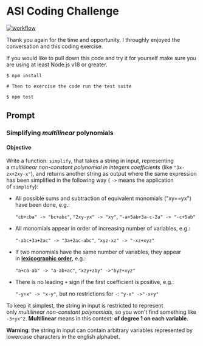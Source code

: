 # ASI Coding Challenge

[![workflow](https://github.com/mrlannigan/asi-prompt/actions/workflows/node.js.yml/badge.svg)](https://github.com/mrlannigan/asi-prompt/actions/workflows/node.js.yml)

Thank you again for the time and opportunity. I throughly enjoyed the conversation and this coding exercise.

If you would like to pull down this code and try it for yourself make sure you are using at least Node.js v18 or greater.

```shell
$ npm install

# Then to exercise the code run the test suite

$ npm test
```

## Prompt


### Simplifying *multilinear* polynomials

#### Objective

Write a function: `simplify`, that takes a string in input, representing a *multilinear non-constant polynomial in integers coefficients* (like `"3x-zx+2xy-x"`), and returns another string as output where the same expression has been simplified in the following way ( `->` means the application of `simplify`):

-   All possible sums and subtraction of equivalent monomials ("xy==yx") have been done, e.g.:

    `"cb+cba" -> "bc+abc"`, `"2xy-yx" -> "xy"`, `"-a+5ab+3a-c-2a" -> "-c+5ab"`

-   All monomials appear in order of increasing number of variables, e.g.:

    `"-abc+3a+2ac" -> "3a+2ac-abc"`, `"xyz-xz" -> "-xz+xyz"`

-   If two monomials have the same number of variables, they appear in **[lexicographic order](https://en.wikipedia.org/wiki/Lexicographical_order)**, e.g.:

    `"a+ca-ab" -> "a-ab+ac"`, `"xzy+zby" ->"byz+xyz"`

-   There is no leading `+` sign if the first coefficient is positive, e.g.:

    `"-y+x" -> "x-y"`, but no restrictions for `-`: `"y-x" ->"-x+y"`

To keep it simplest, the string in input is restricted to represent only *multilinear non-constant polynomials*, so you won't find something like `-3+yx^2`. **Multilinear** means in this context: **of degree 1 on each variable**.

**Warning**: the string in input can contain arbitrary variables represented by lowercase characters in the english alphabet.
